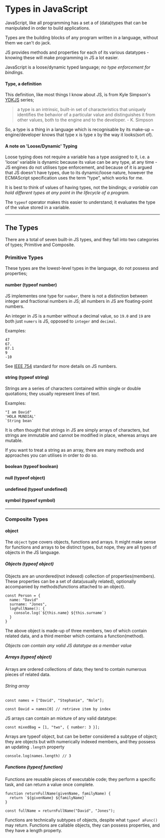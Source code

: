 # Types in JavaScript

JavaScript, like all programming has a set a of (data)types that can be manipulated in order to build applications.

Types are the building blocks of any program written in a language, without them we can't do jack. 

JS provides methods and properties for each of its various datatypes - knowing these will make programming in JS a lot easier.

JavaScript is a loose/dynamic typed language; *no type enforcement for bindings.*

#### Type, a definition
This definition, like most things I know about JS, is from Kyle Simpson's [YDKJS](https://github.com/getify/You-Dont-Know-JS) series;
> a type is an intrinsic, built-in set of characteristics that uniquely identifies the behavior of a particular value and distinguishes it from other values, both to the engine and to the developer. - K. Simpson

So, a type is a thing in a language which is recognisable by its make-up ~ engine/developer knows that type x is type x by the way it looks(sort of). 

#### A note on 'Loose/Dynamic' Typing
Loose typing does not require a variable has a type assigned to it, i.e. a 'loose' variable is dynamic because its value can be any type, at any time - JS engines do not utilises type enforcement, and because of it is argued that JS doesn't have types, due to its dynamic/loose nature, however the ECMAScript specification uses the term "type", which works for me.

It is best to think of values of having types, not the bindings; *a variable can hold different types at any point in the lifecycle of a program.*

The `typeof` operator makes this easier to understand; it evaluates the type of the value stored in a variable.

---
## The Types

There are a total of seven built-in JS types, and they fall into two categories of types; Primitive and Composite.

### __Primitive Types__
These types are the lowest-level types in the language, do not possess and properties;

#### number (typeof number)
JS implementes one type for `number`, there is not a distinction between integer and fractional numbers in JS; all numbers in JS are floating-point numbers.

An integer in JS is a number without a decimal value, so `19.0` and `19` are both just `numers` is JS, opposed to `integer` and `decimal`.

Examples:

```
47
67.
87.1
9
-10
```



See [IEEE 754](https://en.wikipedia.org/wiki/IEEE_754) standard for more details on JS numbers.

#### string (typeof string)
Strings are a series of characters contained within single or double quotations; they usually represent lines of text.

Examples:

```
"I am David"
'HOLA MUNDIAL'
`String bean`
```

It is often thought that strings in JS are simply arrays of characters, but strings are immutable and cannot be modified in place, whereas arrays are mutable. 

If you want to treat a string as an array, there are many methods and approaches you can utilises in order to do so.


#### boolean (typeof boolean)
#### null (typeof object)
#### undefined (typeof undefined)
#### symbol (typeof symbol)


---
### __Composite Types__

#### object 
The `object` type covers objects, functions and arrays. It might make sense for functions and arrays to be distinct types, but nope, they are all types of objects in the JS language.


##### Objects (typeof object)
Objects are an unordered(not indexed) collection of properties(members). These properties can be a set of data(usually related), optionally accompanied by methods(functions attached to an object).

```
const Person = {
  name: "David"
  surname: "Jones",
  logFullName(): {
    console.log(`${this.name} ${this.surname`)
  }
}
```

The above object is made-up of three members, two of which contain related data, and a third member which contains a function(method).

*Objects can contain any valid JS datatype as a member value*


##### Arrays (typeof object)
Arrays are ordered collections of data; they tend to contain numerous pieces of related data.

###### String array
```
const names = ["David", "Stephanie", "Nole"];

const David = names[0] // retrieve item by index

```

JS arrays can contain an mixture of any valid datatype:
```
const mixedBag = [1, "two", { number: 3 }];
```

Arrays are typeof object, but can be better considered a subtype of object; they are objects but with numerically indexed members, and they possess an updating `.length` property

```
console.log(names.length) // 3
```

##### Functions (typeof function)
Functions are reusable pieces of executable code; they perform a specific task, and can return a value once complete.

```
function returnFullName(givenName, familyName) {
  return `${givenName} ${familyName}`
}

const fullName = returnFullName("David", "Jones");
```

Functions are technically subtypes of objects, despite what `typeof aFunc()` may return. Functions are callable objects, they can possess properties, and they have a length property.
